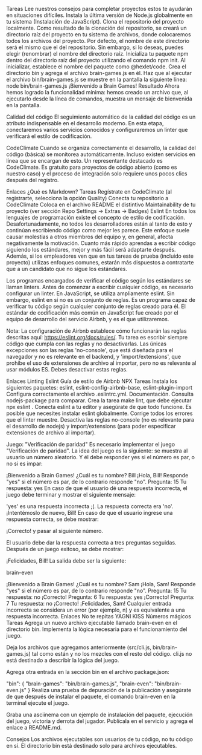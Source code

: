 Tareas
Lee nuestros consejos para completar proyectos estos te ayudarán en situaciones difíciles.
Instala la última versión de Node.js globalmente en tu sistema (Instalación de JavaScript).
Clona el repositorio del proyecto localmente. Como resultado de la clonación del repositorio, se creará un directorio raíz del proyecto en tu sistema de archivos, donde colocaremos todos los archivos del proyecto. Por defecto, el nombre de este directorio será el mismo que el del repositorio. Sin embargo, si lo deseas, puedes elegir (renombrar) el nombre del directorio raíz.
Inicializa tu paquete npm dentro del directorio raíz del proyecto utilizando el comando npm init. Al inicializar, establece el nombre del paquete como @hexlet/code.
Crea el directorio bin y agrega el archivo brain-games.js en él.
Haz que al ejecutar el archivo bin/brain-games.js se muestre en la pantalla la siguiente línea:
node bin/brain-games.js
¡Bienvenido a Brain Games!
Resultado
Ahora hemos logrado la funcionalidad mínima: hemos creado un archivo que, al ejecutarlo desde la línea de comandos, muestra un mensaje de bienvenida en la pantalla.


Calidad del código
El seguimiento automático de la calidad del código es un atributo indispensable en el desarrollo moderno. En esta etapa, conectaremos varios servicios conocidos y configuraremos un linter que verificará el estilo de codificación.

CodeClimate
Cuando se organiza correctamente el desarrollo, la calidad del código (básica) se monitorea automáticamente. Incluso existen servicios en línea que se encargan de esto. Un representante destacado es CodeClimate. Es gratuito para proyectos de código abierto (como es nuestro caso) y el proceso de integración solo requiere unos pocos clics después del registro.

Enlaces
¿Qué es Markdown?
Tareas
Regístrate en CodeClimate (al registrarte, selecciona la opción Quality)
Conecta tu repositorio a CodeClimate
Coloca en el archivo README el distintivo Maintainability de tu proyecto (ver sección Repo Settings -> Extras -> Badges)
Eslint
En todos los lenguajes de programación existe el concepto de estilo de codificación. Desafortunadamente, no todos los desarrolladores están al tanto de esto y continúan escribiendo código como mejor les parece. Este enfoque suele causar molestias a otros miembros del equipo y, en general, afecta negativamente la motivación. Cuanto más rápido aprendas a escribir código siguiendo los estándares, mejor y más fácil será adaptarte después. Además, si los empleadores ven que en tus tareas de prueba (incluido este proyecto) utilizas enfoques comunes, estarán más dispuestos a contratarte que a un candidato que no sigue los estándares.

Los programas encargados de verificar el código según los estándares se llaman linters. Antes de comenzar a escribir cualquier código, es necesario configurar un linter. En JavaScript, se utiliza ampliamente eslint. Sin embargo, eslint en sí no es un conjunto de reglas. Es un programa capaz de verificar tu código según cualquier conjunto de reglas creado para él. El estándar de codificación más común en JavaScript fue creado por el equipo de desarrollo del servicio Airbnb, y es el que utilizaremos.

Nota: La configuración de Airbnb establece cómo funcionarán las reglas descritas aquí: https://eslint.org/docs/rules/. Tu tarea es escribir siempre código que cumpla con las reglas y no desactivarlas. Las únicas excepciones son las reglas 'no-console', que está diseñada para el navegador y no es relevante en el backend, y 'import/extensions', que prohíbe el uso de extensiones de archivo al importar, pero no es relevante al usar módulos ES. Debes desactivar estas reglas.

Enlaces
Linting
Eslint
Guía de estilo de Airbnb
NPX
Tareas
Instala los siguientes paquetes: eslint, eslint-config-airbnb-base, eslint-plugin-import
Configura correctamente el archivo .eslintrc.yml. Documentación. Consulta nodejs-package para comparar.
Crea la tarea make lint, que debe ejecutar npx eslint .
Conecta eslint a tu editor y asegúrate de que todo funcione. Es posible que necesites instalar eslint globalmente.
Corrige todos los errores que el linter muestre. Desactiva las reglas no-console (no es relevante para el desarrollo de nodejs) y import/extensions (para poder especificar extensiones de archivo al importar).

Juego: "Verificación de paridad"
Es necesario implementar el juego "Verificación de paridad". La idea del juego es la siguiente: se muestra al usuario un número aleatorio. Y él debe responder yes si el número es par, o no si es impar:

¡Bienvenido a Brain Games!
¿Cuál es tu nombre? Bill
¡Hola, Bill!
Responde "yes" si el número es par, de lo contrario responde "no".
Pregunta: 15
Tu respuesta: yes
En caso de que el usuario dé una respuesta incorrecta, el juego debe terminar y mostrar el siguiente mensaje:

'yes' es una respuesta incorrecta ;(. La respuesta correcta era 'no'.
¡Intentémoslo de nuevo, Bill!
En caso de que el usuario ingrese una respuesta correcta, se debe mostrar:

¡Correcto!
y pasar al siguiente número.

El usuario debe dar la respuesta correcta a tres preguntas seguidas. Después de un juego exitoso, se debe mostrar:

¡Felicidades, Bill!
La salida debe ser la siguiente:

brain-even

¡Bienvenido a Brain Games!
¿Cuál es tu nombre? Sam
¡Hola, Sam!
Responde "yes" si el número es par, de lo contrario responde "no".
Pregunta: 15
Tu respuesta: no
¡Correcto!
Pregunta: 6
Tu respuesta: yes
¡Correcto!
Pregunta: 7
Tu respuesta: no
¡Correcto!
¡Felicidades, Sam!
Cualquier entrada incorrecta se considera un error (por ejemplo, n) y es equivalente a una respuesta incorrecta.
Enlaces
No te repitas
YAGNI
KISS
Números mágicos
Tareas
Agrega un nuevo archivo ejecutable llamado brain-even en el directorio bin.
Implementa la lógica necesaria para el funcionamiento del juego.

Deja los archivos que agregamos anteriormente (src/cli.js, bin/brain-games.js) tal como están y no los mezcles con el resto del código. cli.js no está destinado a describir la lógica del juego.

Agrega otra entrada en la sección bin en el archivo package.json:

  "bin": {
    "brain-games": "bin/brain-games.js",
    "brain-even": "bin/brain-even.js"
  }
Realiza una prueba de depuración de la publicación y asegúrate de que después de instalar el paquete, el comando brain-even en la terminal ejecute el juego.

Graba una asciinema con un ejemplo de instalación del paquete, ejecución del juego, victoria y derrota del jugador. Publícala en el servicio y agrega el enlace a README.md.

Consejos
Los archivos ejecutables son usuarios de tu código, no tu código en sí.
El directorio bin está destinado solo para archivos ejecutables.
